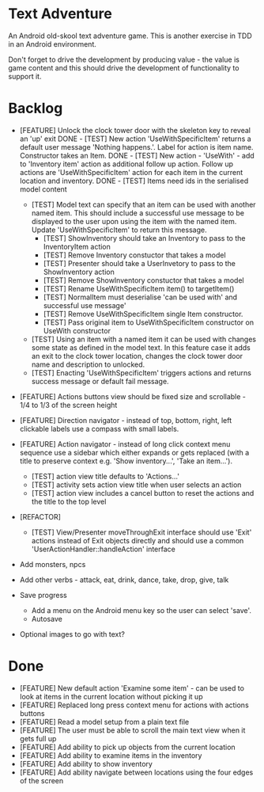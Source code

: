 Text Adventure
==============

An Android old-skool text adventure game. This is another exercise in TDD in an Android environment.

Don't forget to drive the development by producing value - the value is game content and this should drive the development of functionality to support it.

Backlog
=======

- [FEATURE] Unlock the clock tower door with the skeleton key to reveal an 'up' exit
  DONE - [TEST] New action 'UseWithSpecificItem' returns a default user message 'Nothing happens.'. Label for action is item name. Constructor takes an Item.
  DONE - [TEST] New action - 'UseWith' - add to 'Inventory item' action as additional follow up action. Follow up actions are 'UseWithSpecificItem' action for each item in the current location and inventory.
  DONE - [TEST] Items need ids in the serialised model content
  - [TEST] Model text can specify that an item can be used with another named item. This should include a successful use message to be displayed to the user upon using the item with the named item. Update 'UseWithSpecificItem' to return this message.
    - [TEST] ShowInventory should take an Inventory to pass to the InventoryItem action
    - [TEST] Remove Inventory constuctor that takes a model
    - [TEST] Presenter should take a UserInvetory to pass to the ShowInventory action
    - [TEST] Remove ShowInventory constuctor that takes a model
    - [TEST] Rename UseWithSpecificItem item() to targetItem()
    - [TEST] NormalItem must deserialise 'can be used with' and successful use message'
    - [TEST] Remove UseWithSpecificItem single Item constructor.
    - [TEST] Pass original item to UseWithSpecificItem constructor on UseWith constructor
  - [TEST] Using an item with a named item it can be used with changes some state as defined in the model text. In this feature case it adds an exit to the clock tower location, changes the clock tower door name and description to unlocked.
  - [TEST] Enacting 'UseWithSpecificItem' triggers actions and returns success message or default fail message.

- [FEATURE] Actions buttons view should be fixed size and scrollable - 1/4 to 1/3 of the screen height

- [FEATURE] Direction navigator - instead of top, bottom, right, left clickable labels use a compass with small labels.

- [FEATURE] Action navigator - instead of long click context menu sequence use a sidebar which either expands or gets replaced (with a title to preserve context e.g. 'Show inventory...', 'Take an item...').
  - [TEST] action view title defaults to 'Actions...'
  - [TEST] activity sets action view title when user selects an action
  - [TEST] action view includes a cancel button to reset the actions and the title to the top level

- [REFACTOR]
  - [TEST] View/Presenter moveThroughExit interface should use 'Exit' actions instead of Exit objects directly and should use a common 'UserActionHandler::handleAction' interface

- Add monsters, npcs

- Add other verbs - attack, eat, drink, dance, take, drop, give, talk

- Save progress
  - Add a menu on the Android menu key so the user can select 'save'.
  - Autosave

- Optional images to go with text?

Done
====

- [FEATURE] New default action 'Examine some item' - can be used to look at items in the current location without picking it up
- [FEATURE] Replaced long press context menu for actions with actions buttons
- [FEATURE] Read a model setup from a plain text file
- [FEATURE] The user must be able to scroll the main text view when it gets full up
- [FEATURE] Add ability to pick up objects from the current location
- [FEATURE] Add ability to examine items in the inventory
- [FEATURE] Add ability to show inventory
- [FEATURE] Add ability navigate between locations using the four edges of the screen

